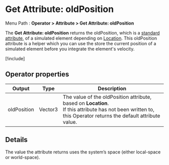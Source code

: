# Get Attribute: oldPosition

Menu Path : **Operator > Attribute > Get Attribute: oldPosition**

The **Get Attribute: oldPosition** returns the oldPosition, which is a [standard attribute](Reference-Attributes.md), of a simulated element depending on [Location](Attributes.md#attribute-locations). This oldPosition attribute is a helper which you can use the store the current position of a simulated element before you integrate the element's velocity.

[!include[](Snippets/Operator-GetAttributeOperatorSettings.md)]

## Operator properties

| **Output**  | **Type** | **Description**                                              |
| ----------- | -------- | ------------------------------------------------------------ |
| oldPosition | Vector3  | The value of the oldPosition attribute, based on **Location**.<br/>If this attribute has not been written to, this Operator returns the default attribute value. |

## Details

The value the attribute returns uses the system’s space (either local-space or world-space).